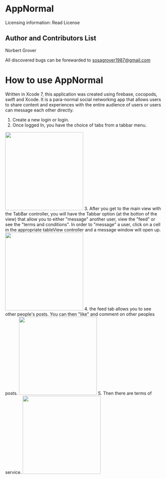 # AppNormal
Licensing information: Read License

Author and Contributors List
------
Norbert Grover

All discovered bugs can be forewarded to sosagrover1987@gmail.com

How to use AppNormal
======
Written in Xcode 7, this application was created using firebase, cocopods, swift and Xcode. It is a para-normal social networking app that allows users to share content and experiences with the entire audience of users or users can message each other directly.
1. Create a new login or login. 
2. Once logged In, you have the choice of tabs from a tabbar menu. 
<img src="https://user-images.githubusercontent.com/12214205/33811623-93f8ecf4-ddca-11e7-80fc-47f71a1dca7a.jpg" height="250">
3. After you get to the main view with the TabBar controller, you will have the Tabbar option (at the botton of the view) that allow you to either "message" another user, view the "feed" or see the "terms and conditions". In order to "message" a user, click on a cell in the appropriate tableView controller and a message window will open up.
<img src="https://user-images.githubusercontent.com/12214205/33811682-0ff93f5c-ddcb-11e7-8e78-dd9582660242.jpg" height="250">
4. the feed tab allows you to see other people's posts. You can then "like" and comment on other peoples posts.
<img src="https://user-images.githubusercontent.com/12214205/33811682-0ff93f5c-ddcb-11e7-8e78-dd9582660242.jpg" height="250">
5. Then there are terms of service.
<img src="https://user-images.githubusercontent.com/12214205/33811682-0ff93f5c-ddcb-11e7-8e78-dd9582660242.jpg" height="250">
